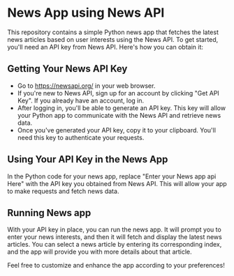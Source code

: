 # News App using News API
This repository contains a simple Python news app that fetches the latest news articles based on user interests using the News API. To get started, you'll need an API key from News API. Here's how you can obtain it:

## Getting Your News API Key
- Go to https://newsapi.org/ in your web browser.
- If you're new to News API, sign up for an account by clicking "Get API Key". If you already have an account, log in.
- After logging in, you'll be able to generate an API key. This key will allow your Python app to communicate with the News API and retrieve news data.
- Once you've generated your API key, copy it to your clipboard. You'll need this key to authenticate your requests.

## Using Your API Key in the News App
In the Python code for your news app, replace "Enter your News app api Here" with the API key you obtained from News API. This will allow your app to make requests and fetch news data. 

## Running News app
With your API key in place, you can run the news app. It will prompt you to enter your news interests, and then it will fetch and display the latest news articles. You can select a news article by entering its corresponding index, and the app will provide you with more details about that article.

Feel free to customize and enhance the app according to your preferences!
